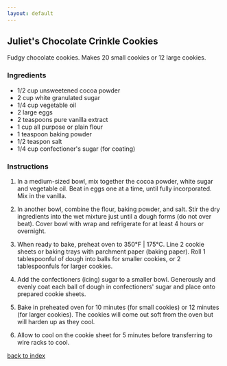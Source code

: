 ```yaml
---
layout: default
---
```


## Juliet's Chocolate Crinkle Cookies

<!---
Juliet Ablaza
Github Username: julietablaza
-->

Fudgy chocolate cookies. Makes 20 small cookies or 12 large cookies.

### Ingredients
- 1/2 cup unsweetened cocoa powder
- 2 cup white granulated sugar
- 1/4 cup vegetable oil
- 2 large eggs
- 2 teaspoons pure vanilla extract
- 1 cup all purpose or plain flour
- 1 teaspoon baking powder
- 1/2 teaspon salt
- 1/4 cup confectioner's sugar (for coating)


### Instructions

1. In a medium-sized bowl, mix together the cocoa powder, white sugar and vegetable oil. Beat in eggs one at a time, until fully incorporated. Mix in the vanilla.

2. In another bowl, combine the flour, baking powder, and salt. Stir the dry ingredients into the wet mixture just until a dough forms (do not over beat). Cover bowl with wrap and refrigerate for at least 4 hours or overnight.

3. When ready to bake, preheat oven to 350°F | 175°C. Line 2 cookie sheets or baking trays with parchment paper (baking paper). Roll 1 tablespoonful of dough into balls for smaller cookies, or 2 tablespoonfuls for larger cookies.

4. Add the confectioners (icing) sugar to a smaller bowl. Generously and evenly coat each ball of dough in confectioners' sugar and place onto prepared cookie sheets.

5. Bake in preheated oven for 10 minutes (for small cookies) or 12 minutes (for larger cookies). The cookies will come out soft from the oven but will harden up as they cool.

6. Allow to cool on the cookie sheet for 5 minutes before transferring to wire racks to cool.


<!--
Keep this link to return to the index
-->
[back to index](../)